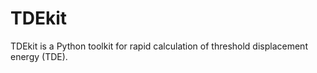 # TDEkit
TDEkit is a Python toolkit for rapid calculation of threshold displacement energy (TDE)​​.
